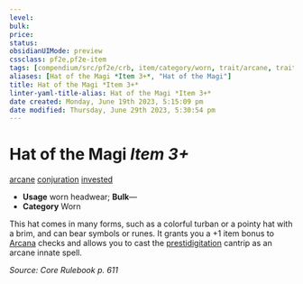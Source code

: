 ```yaml
---
level:
bulk:
price:
status:
obsidianUIMode: preview
cssclass: pf2e,pf2e-item
tags: [compendium/src/pf2e/crb, item/category/worn, trait/arcane, trait/conjuration, trait/invested]
aliases: [Hat of the Magi *Item 3+*, "Hat of the Magi"]
title: Hat of the Magi *Item 3+*
linter-yaml-title-alias: Hat of the Magi *Item 3+*
date created: Monday, June 19th 2023, 5:15:09 pm
date modified: Thursday, June 29th 2023, 5:30:54 pm
---
```


# Hat of the Magi *Item 3+*

[arcane](rules/traits/arcane.md) [conjuration](rules/traits/conjuration.md) [invested](rules/traits/invested.md)  

- **Usage** worn headwear; **Bulk**—
- **Category** Worn

This hat comes in many forms, such as a colorful turban or a pointy hat with a brim, and can bear symbols or runes. It grants you a +1 item bonus to [Arcana](compendium/skills.md#Arcana) checks and allows you to cast the [prestidigitation](compendium/spells/prestidigitation.md) cantrip as an arcane innate spell.

*Source: Core Rulebook p. 611*
